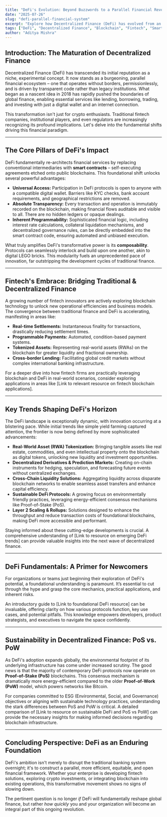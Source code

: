 ```yaml
---
title: "DeFi's Evolution: Beyond Buzzwords to a Parallel Financial Revolution"
date: "2025-07-26"
slug: "defi-parallel-financial-system"
excerpt: "Explore how Decentralized Finance (DeFi) has evolved from an experiment to a robust, borderless financial system, attracting traditional finance and addressing key challenges."
tags: ["DeFi", "Decentralized Finance", "Blockchain", "Fintech", "Smart Contracts", "Web3", "Sustainable DeFi", "RWA"]
author: "Aditya Mishra"
---
```


## Introduction: The Maturation of Decentralized Finance

Decentralized Finance (DeFi) has transcended its initial reputation as a niche, experimental concept. It now stands as a burgeoning, parallel financial ecosystem – one that operates without borders, permissionlessly, and is driven by transparent code rather than legacy institutions. What began as a nascent idea in 2018 has rapidly pushed the boundaries of global finance, enabling essential services like lending, borrowing, trading, and investing with just a digital wallet and an internet connection.

This transformation isn't just for crypto enthusiasts. Traditional fintech companies, institutional players, and even regulators are increasingly recognizing its profound implications. Let's delve into the fundamental shifts driving this financial paradigm.

---

## The Core Pillars of DeFi's Impact

DeFi fundamentally re-architects financial services by replacing conventional intermediaries with **smart contracts** – self-executing agreements etched onto public blockchains. This foundational shift unlocks several powerful advantages:

* **Universal Access:** Participation in DeFi protocols is open to anyone with a compatible digital wallet. Barriers like KYC checks, bank account requirements, and geographical restrictions are removed.
* **Absolute Transparency:** Every transaction and operation is immutably recorded on the blockchain, making financial flows auditable and visible to all. There are no hidden ledgers or opaque dealings.
* **Inherent Programmability:** Sophisticated financial logic, including interest rate calculations, collateral liquidation mechanisms, and decentralized governance rules, can be directly embedded into the smart contract code, ensuring automated and unbiased execution.

What truly amplifies DeFi's transformative power is its **composability**. Protocols can seamlessly interlock and build upon one another, akin to digital LEGO bricks. This modularity fuels an unprecedented pace of innovation, far outstripping the development cycles of traditional finance.

---

## Fintech's Embrace: Bridging Traditional & Decentralized Finance

A growing number of fintech innovators are actively exploring blockchain technology to unlock new operational efficiencies and business models. The convergence between traditional finance and DeFi is accelerating, manifesting in areas like:

* **Real-time Settlements:** Instantaneous finality for transactions, drastically reducing settlement times.
* **Programmable Payments:** Automated, condition-based payment systems.
* **Tokenized Assets:** Representing real-world assets (RWAs) on the blockchain for greater liquidity and fractional ownership.
* **Cross-border Lending:** Facilitating global credit markets without complex international banking infrastructure.

For a deeper dive into how fintech firms are practically leveraging blockchain and DeFi in real-world scenarios, consider exploring applications in areas like [Link to relevant resource on fintech blockchain applications].

---

## Key Trends Shaping DeFi's Horizon

The DeFi landscape is exceptionally dynamic, with innovation occurring at a blistering pace. While initial trends like simple yield farming captured attention, the frontier is now being defined by more sophisticated advancements:

* **Real-World Asset (RWA) Tokenization:** Bringing tangible assets like real estate, commodities, and even intellectual property onto the blockchain as digital tokens, unlocking new liquidity and investment opportunities.
* **Decentralized Derivatives & Prediction Markets:** Creating on-chain instruments for hedging, speculation, and forecasting future events without centralized exchanges.
* **Cross-Chain Liquidity Solutions:** Aggregating liquidity across disparate blockchain networks to enable seamless asset transfers and enhance capital efficiency.
* **Sustainable DeFi Protocols:** A growing focus on environmentally friendly practices, leveraging energy-efficient consensus mechanisms like Proof-of-Stake (PoS).
* **Layer 2 Scaling & Rollups:** Solutions designed to enhance the throughput and reduce transaction costs of foundational blockchains, making DeFi more accessible and performant.

Staying informed about these cutting-edge developments is crucial. A comprehensive understanding of [Link to resource on emerging DeFi trends] can provide valuable insights into the next wave of decentralized finance.

---

## DeFi Fundamentals: A Primer for Newcomers

For organizations or teams just beginning their exploration of DeFi's potential, a foundational understanding is paramount. It’s essential to cut through the hype and grasp the core mechanics, practical applications, and inherent risks.

An introductory guide to [Link to foundational DeFi resource] can be invaluable, offering clarity on how various protocols function, key use cases, and potential pitfalls. This knowledge empowers developers, product strategists, and executives to navigate the space confidently.

---

## Sustainability in Decentralized Finance: PoS vs. PoW

As DeFi's adoption expands globally, the environmental footprint of its underlying infrastructure has come under increased scrutiny. The good news is that the majority of contemporary DeFi protocols now operate on **Proof-of-Stake (PoS)** blockchains. This consensus mechanism is dramatically more energy-efficient compared to the older **Proof-of-Work (PoW)** model, which powers networks like Bitcoin.

For companies committed to ESG (Environmental, Social, and Governance) objectives or aligning with sustainable technology practices, understanding the stark differences between PoS and PoW is critical. A detailed comparison of [Link to resource on sustainable DeFi and PoS vs PoW] can provide the necessary insights for making informed decisions regarding blockchain infrastructure.

---

## Concluding Perspective: DeFi as an Enduring Foundation

DeFi's ambition isn't merely to disrupt the traditional banking system overnight; it's to construct a parallel, more efficient, equitable, and open financial framework. Whether your enterprise is developing fintech solutions, exploring crypto investments, or integrating blockchain into existing operations, this transformative movement shows no signs of slowing down.

The pertinent question is no longer *if* DeFi will fundamentally reshape global finance, but rather *how quickly* you and your organization will become an integral part of this ongoing revolution.
